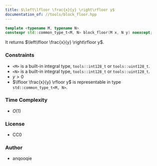 ```yaml
---
title: $\left\lfloor \frac{x}{y} \right\rfloor y$
documentation_of: //tools/block_floor.hpp
---
```


```cpp
template <typename M, typename N>
constexpr std::common_type_t<M, N> block_floor(M x, N y) noexcept;
```

It returns $\left\lfloor \frac{x}{y} \right\rfloor y$.

### Constraints
- `<M>` is a built-in integral type, `tools::int128_t` or `tools::uint128_t`.
- `<N>` is a built-in integral type, `tools::int128_t` or `tools::uint128_t`.
- $y > 0$
- $\lfloor \frac{x}{y} \rfloor y$ is representable in type `std::common_type_t<M, N>`.

### Time Complexity
- $O(1)$

### License
- CC0

### Author
- anqooqie
